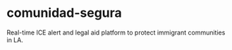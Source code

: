 # comunidad-segura

Real-time ICE alert and legal aid platform to protect immigrant communities in LA.
